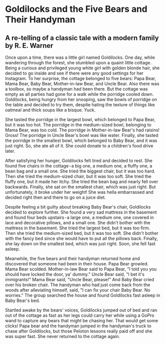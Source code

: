 # Goldilocks and the Five Bears and Their Handyman
## A re-telling of a classic tale with a modern family by R. E. Warner

Once upon a time, there was a little girl named Goldilocks. One day, while wandering through the forest, she stumbled upon a quaint little cottage. Being a curious and privileged young white girl with golden blonde hair, she decided to go inside and see if there were any good settings for her Instagram.
To her surprise, the cottage belonged to five bears: Papa Bear, Mama Bear, Baby Bear, Mother-in-law Bear, and Uncle Bear. Also there was a toolbox, so maybe a handyman had been there. But the cottage was empty as all parties had gone for a walk while the porridge cooled down. Goldilocks, being hungry from her snooping, saw the bowls of porridge on the table and decided to try them, despite hating the texture of things like oatmeal and thick soups like a bisque. Yuck.

She tasted the porridge in the largest bowl, which belonged to Papa Bear, but it was too hot. The porridge in the medium-sized bowl, belonging to Mama Bear, was too cold. The porridge in Mother-in-law Bear's had raisins! Gross! The porridge in Uncle Bear's bowl was like water. Finally, she tasted the porridge in the smallest bowl, which belonged to Baby Bear, and it was just right. So, she ate all of it. She could donate to a children's food drive later.

After satisfying her hunger, Goldilocks felt tired and decided to rest. She found five chairs in the cottage - a big one, a medium one, a fluffy one, a bean bag and a small one. She tried the biggest chair, but it was too hard. Then she tried the medium-sized chair, but it was too soft. She tried the fluffy one, but it made her itchy. She tried the bean bag and nearly fell over backwards. Finally, she sat on the smallest chair, which was just right. But unfortunately, it broke under her weight! She was hella embarrassed and decided right then and there to go on a juice diet.

Despite feeling a bit guilty about breaking Baby Bear's chair, Goldilocks decided to explore further. She found a very sad mattress in the basement and found four beds upstairs - a large one, a medium one, one covered in lace and decorative pillows, and a small one. She didn't bother with the mattress in the basement. She tried the largest bed, but it was too firm. Then she tried the medium-sized bed, but it was too soft. She didn't bother with the fancy bed since she would have to put all the pillows back. Finally, she lay down on the smallest bed, which was just right. Soon, she fell fast asleep.

Meanwhile, the five bears and their handyman returned home and discovered that someone had been in their house. Papa Bear growled. Mama Bear scolded. Mother-in-law Bear said to Papa Bear, "I told you you should have locked the door, ya' dummy." Uncle Bear said, "I bet it's immigrants!" Mama Bear said, "Uncle Bear, please!" And Baby Bear cried over his broken chair. The handyman who had just come back from the woods after alleviating himself, said, "I can fix your chair Baby Bear. No worries." The group searched the house and found Goldilocks fast asleep in Baby Bear's bed.

Startled awake by the bears' voices, Goldilocks jumped out of bed and ran out of the cottage as fast as her legs could carry her while using a GoPro wand to capture any bears that might be chasing her. That would get some clicks! Papa bear and the handyman jumped in the handyman's truck to chase after Goldilocks, but those Peloton lessons really paid off and she was super fast. She never returned to the cottage again.